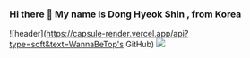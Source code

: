 ### Hi there 👋 My name is Dong Hyeok Shin , from Korea
![header](https://capsule-render.vercel.app/api?type=soft&text=WannaBeTop's GitHub)
 <img src="https://img.shields.io/badge/Python-3776AB?style=flat&logo=Python&logoColor=white"/>

<!--
**WannaBeTop/WannaBeTop** is a ✨ _special_ ✨ repository because its `README.md` (this file) appears on your GitHub profile.

Here are some ideas to get you started:

- 🔭 I’m currently working on ...
- 🌱 I’m currently learning ...
- 👯 I’m looking to collaborate on ...
- 🤔 I’m looking for help with ...
- 💬 Ask me about ...
- 📫 How to reach me: ...
- 😄 Pronouns: ...
- ⚡ Fun fact: ...
-->

